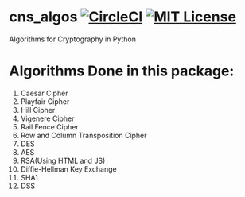 # cns_algos [![CircleCI](https://circleci.com/gh/charlescsr/cns_algos.svg?style=svg)](https://circleci.com/gh/charlescsr/cns_algos) [![MIT License](http://img.shields.io/badge/license-MIT-blue.svg?style=flat)](LICENSE)
Algorithms for Cryptography in Python

# Algorithms Done in this package:

1. Caesar Cipher
2. Playfair Cipher
3. Hill Cipher
4. Vigenere Cipher
5. Rail Fence Cipher
6. Row and Column Transposition Cipher
7. DES
8. AES
9. RSA(Using HTML and JS)
10. Diffie-Hellman Key Exchange
11. SHA1
12. DSS